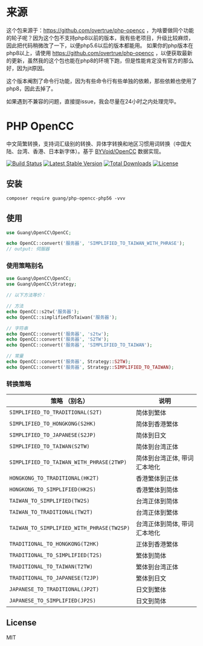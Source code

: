 # 来源
这个包来源于：https://github.com/overtrue/php-opencc ，为啥要做同个功能的轮子呢？因为这个包不支持php8以前的版本，我有些老项目，升级比较麻烦，因此把代码稍微改了一下，以便php5.6以后的版本都能用。
如果你的php版本在php8以上，请使用 https://github.com/overtrue/php-opencc ，以便获取最新的更新，虽然我的这个包也能在php8的环境下跑，但是性能肯定没有官方的那么好，因为jit原因。

这个版本阉割了命令行功能，因为有些命令行有些单独的依赖，那些依赖也使用了php8，因此去掉了。

如果遇到不兼容的问题，直接提issue，我会尽量在24小时之内处理完毕。

# PHP OpenCC

中文简繁转换，支持词汇级别的转换、异体字转换和地区习惯用词转换（中国大陆、台湾、香港、日本新字体）。基于 [BYVoid/OpenCC](https://github.com/BYVoid/OpenCC) 数据实现。

[![Build Status](https://github.com/iq001/php-opencc-php56/actions/workflows/test.yml/badge.svg)](https://github.com/iq001/php-opencc-php56/actions/workflows/test.yml)
[![Latest Stable Version](https://poser.pugx.org/guang/php-opencc-php56/v/stable)](https://packagist.org/packages/guang/php-opencc-php56)
[![Total Downloads](https://poser.pugx.org/guang/php-opencc-php56/downloads)](https://packagist.org/packages/guang/php-opencc-php56)
[![License](https://poser.pugx.org/guang/php-opencc-php56/license)](https://packagist.org/packages/guang/php-opencc-php56)

## 安装

```shell
composer require guang/php-opencc-php56 -vvv
```

## 使用

```php
use Guang\OpenCC\OpenCC;

echo OpenCC::convert('服务器', 'SIMPLIFIED_TO_TAIWAN_WITH_PHRASE'); 
// output: 伺服器
```

### 使用策略别名

```php
use Guang\OpenCC\OpenCC;
use Guang\OpenCC\Strategy;

// 以下方法等价：

// 方法
echo OpenCC::s2tw('服务器');
echo OpenCC::simplifiedToTaiwan('服务器');

// 字符串
echo OpenCC::convert('服务器', 's2tw');
echo OpenCC::convert('服务器', 'S2TW');
echo OpenCC::convert('服务器', 'SIMPLIFIED_TO_TAIWAN');

// 常量
echo OpenCC::convert('服务器', Strategy::S2TW);
echo OpenCC::convert('服务器', Strategy::SIMPLIFIED_TO_TAIWAN);
```

### 转换策略

| 策略 （别名）                                   | 说明              |
|-------------------------------------------|-----------------|
| `SIMPLIFIED_TO_TRADITIONAL(S2T)`          | 简体到繁体           |
| `SIMPLIFIED_TO_HONGKONG(S2HK)`            | 简体到香港繁体         |
| `SIMPLIFIED_TO_JAPANESE(S2JP)`            | 简体到日文           |
| `SIMPLIFIED_TO_TAIWAN(S2TW)`              | 简体到台湾正体         |
| `SIMPLIFIED_TO_TAIWAN_WITH_PHRASE(2TWP)`  | 简体到台湾正体, 带词汇本地化 |
| `HONGKONG_TO_TRADITIONAL(HK2T)`           | 香港繁体到正体         |
| `HONGKONG_TO_SIMPLIFIED(HK2S)`            | 香港繁体到简体         |
| `TAIWAN_TO_SIMPLIFIED(TW2S)`              | 台湾正体到简体         |
| `TAIWAN_TO_TRADITIONAL(TW2T)`             | 台湾正体到繁体         |
| `TAIWAN_TO_SIMPLIFIED_WITH_PHRASE(TW2SP)` | 台湾正体到简体, 带词汇本地化 |
| `TRADITIONAL_TO_HONGKONG(T2HK)`           | 正体到香港繁体         |
| `TRADITIONAL_TO_SIMPLIFIED(T2S)`          | 繁体到简体           |
| `TRADITIONAL_TO_TAIWAN(T2TW)`             | 繁体到台湾正体         |
| `TRADITIONAL_TO_JAPANESE(T2JP)`           | 繁体到日文           |
| `JAPANESE_TO_TRADITIONAL(JP2T)`           | 日文到繁体           |
| `JAPANESE_TO_SIMPLIFIED(JP2S)`            | 日文到简体           |


## License

MIT
